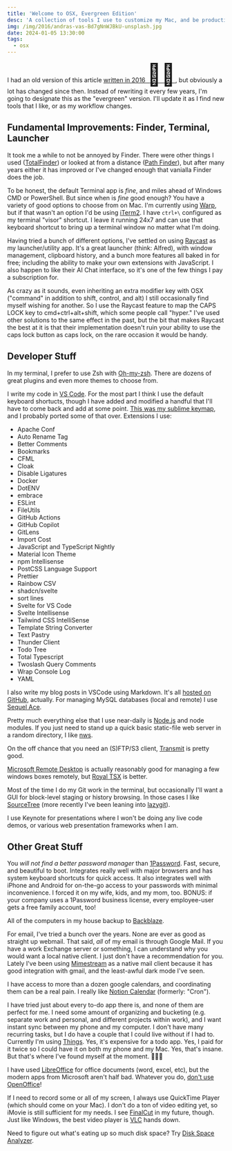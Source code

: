 ```yaml
---
title: 'Welcome to OSX, Evergreen Edition'
desc: 'A collection of tools I use to customize my Mac, and be productive as a web developer on a day to day basis.'
img: /img/2016/andras-vas-Bd7gNnWJBkU-unsplash.jpg
date: 2024-01-05 13:30:00
tags:
  - osx
---
```


I had an old version of this article [written in 2016 <span style="font-size: 50px">👴🏻</span>](/blog/2016/welcome-to-osx-2016-edition/), but obviously a lot has changed since then. Instead of rewriting it every few years, I'm going to designate this as the "evergreen" version. I'll update it as I find new tools that I like, or as my workflow changes.

## Fundamental Improvements: Finder, Terminal, Launcher

It took me a while to not be annoyed by Finder. There were other things I used ([TotalFinder][totalfinder]) or looked at from a distance ([Path Finder][pathfinder]), but after many years either it has improved or I've changed enough that vanialla Finder does the job.

To be honest, the default Terminal app is _fine_, and miles ahead of Windows CMD or PowerShell. But since when is _fine_ good enough? You have a variety of good options to choose from on Mac. I'm currently using [Warp][warp], but if that wasn't an option I'd be using [iTerm2][iterm]. I have <code>ctrl+\\</code> configured as my terminal "visor" shortcut. I leave it running 24x7 and can use that keyboard shortcut to bring up a terminal window no matter what I'm doing.

Having tried a bunch of different options, I've settled on using [Raycast][raycast] as my launcher/utility app. It's a great launcher (think: Alfred), with window management, clipboard history, and a bunch more features all baked in for free; including the ability to make your own extensions with JavaScript. I also happen to like their AI Chat interface, so it's one of the few things I pay a subscription for.

As crazy as it sounds, even inheriting an extra modifier key with OSX ("command" in addition to shift, control, and alt) I still occasionally find myself wishing for another. So I use the Raycast feature to map the CAPS LOCK key to cmd+ctrl+alt+shift, which some people call "hyper." I've used other solutions to the same effect in the past, but the bit that makes Raycast the best at it is that their implementation doesn't ruin your ability to use the caps lock button as caps lock, on the rare occasion it would be handy.

## Developer Stuff

In my terminal, I prefer to use Zsh with [Oh-my-zsh][omz]. There are dozens of great plugins and even more themes to choose from.

I write my code in [VS Code][vscode]. For the most part I think I use the default keyboard shortucts, though I have added and modified a handful that I'll have to come back and add at some point. [This was my sublime keymap][keymap], and I probably ported some of that over. Extensions I use:

- Apache Conf
- Auto Rename Tag
- Better Comments
- Bookmarks
- CFML
- Cloak
- Disable Ligatures
- Docker
- DotENV
- embrace
- ESLint
- FileUtils
- GitHub Actions
- GitHub Copilot
- GitLens
- Import Cost
- JavaScript and TypeScript Nightly
- Material Icon Theme
- npm Intellisense
- PostCSS Language Support
- Prettier
- Rainbow CSV
- shadcn/svelte
- sort lines
- Svelte for VS Code
- Svelte Intellisense
- Tailwind CSS IntelliSense
- Template String Converter
- Text Pastry
- Thunder Client
- Todo Tree
- Total Typescript
- Twoslash Query Comments
- Wrap Console Log
- YAML

I also write my blog posts in VSCode using Markdown. It's all [hosted on GitHub][blog], actually. For managing MySQL databases (local and remote) I use [Sequel Ace][sql].

Pretty much everything else that I use near-daily is [Node.js][node] and node modules. If you just need to stand up a quick basic static-file web server in a random directory, I like [nws][nws].

On the off chance that you need an (S)FTP/S3 client, [Transmit][transmit] is pretty good.

[Microsoft Remote Desktop][rdp] is actually reasonably good for managing a few windows boxes remotely, but [Royal TSX][royal] is better.

Most of the time I do my Git work in the terminal, but occasionally I'll want a GUI for block-level staging or history browsing. In those cases I like [SourceTree][sourcetree] (more recently I've been leaning into [lazygit]).

I use Keynote for presentations where I won't be doing any live code demos, or various web presentation frameworks when I am.

## Other Great Stuff

You _will not find a better password manager_ than [1Password][1p]. Fast, secure, and beautiful to boot. Integrates really well with major browsers and has system keyboard shortcuts for quick access. It also integrates well with iPhone and Android for on-the-go access to your passwords with minimal inconvenience. I forced it on my wife, kids, and my mom, too. BONUS: if your company uses a 1Password business license, every employee-user gets a free family account, too!

All of the computers in my house backup to [Backblaze][backblaze].

For email, I've tried a bunch over the years. None are ever as good as straight up webmail. That said, _all_ of my email is through Google Mail. If you have a work Exchange server or something, I can understand why you would want a local native client. I just don't have a recommendation for you. Lately I've been using [Mimestream][mimestream] as a native mail client because it has good integration with gmail, and the least-awful dark mode I've seen.

I have access to more than a dozen google calendars, and coordinating them can be a real pain. I really like [Notion Calendar][notioncalendar] (formerly: "Cron").

I have tried just about every to-do app there is, and none of them are perfect for me. I need some amount of organizing and bucketing (e.g. separate work and personal, and different projects within work), and I want instant sync between my phone and my computer. I don't have many recurring tasks, but I do have a couple that I could live without if I had to. Currently I'm using [Things]. Yes, it's expensive for a todo app. Yes, I paid for it twice so I could have it on both my phone and my Mac. Yes, that's insane. But that's where I've found myself at the moment. 🤷🏻‍♂️

I have used [LibreOffice][libre] for office documents (word, excel, etc), but the modern apps from Microsoft aren't half bad. Whatever you do, [don't use OpenOffice][notoo]!

If I need to record some or all of my screen, I always use QuickTime Player (which should come on your Mac). I don't do a ton of video editing yet, so iMovie is still sufficient for my needs. I see [FinalCut][finalcut] in my future, though. Just like Windows, the best video player is [VLC][vlc] hands down.

Need to figure out what's eating up so much disk space? Try [Disk Space Analyzer][disk].

[tcmd]: http://www.ghisler.com/
[pathfinder]: http://www.cocoatech.com/pathfinder/
[totalfinder]: http://totalfinder.binaryage.com/
[iterm]: https://www.iterm2.com/
[raycast]: https://www.raycast.com/
[omz]: http://ohmyz.sh/
[keymap]: /blog/2013/My-Sublime-Keymap-Common-KB-Shortcuts/
[sql]: https://github.com/Sequel-Ace/Sequel-Ace
[blog]: https://github.com/atuttle/blog
[node]: https://nodejs.org/
[nws]: https://github.com/knpwrs/nws
[transmit]: https://panic.com/transmit/
[rdp]: https://itunes.apple.com/us/app/microsoft-remote-desktop/id715768417?mt=12
[sourcetree]: https://www.sourcetreeapp.com/
[1p]: https://agilebits.com/onepassword
[backblaze]: https://www.backblaze.com/
[libre]: https://www.libreoffice.org/
[notoo]: http://www.theguardian.com/technology/askjack/2015/sep/03/switch-openoffice-libreoffice-or-microsoft-office
[finalcut]: http://www.apple.com/final-cut-pro/
[vlc]: http://www.videolan.org/vlc/index.html
[royal]: https://royalapps.com/ts/mac/features
[warp]: https://www.warp.dev/
[mimestream]: https://mimestream.com/
[notioncalendar]: https://www.notion.com/product/calendar
[obsidian]: https://obsidian.md/
[disk]: https://nektony.com/disk-expert
[vscode]: https://code.visualstudio.com/
[lazygit]: https://github.com/jesseduffield/lazygit?tab=readme-ov-file#elevator-pitch
[Things]: https://culturedcode.com/things/
